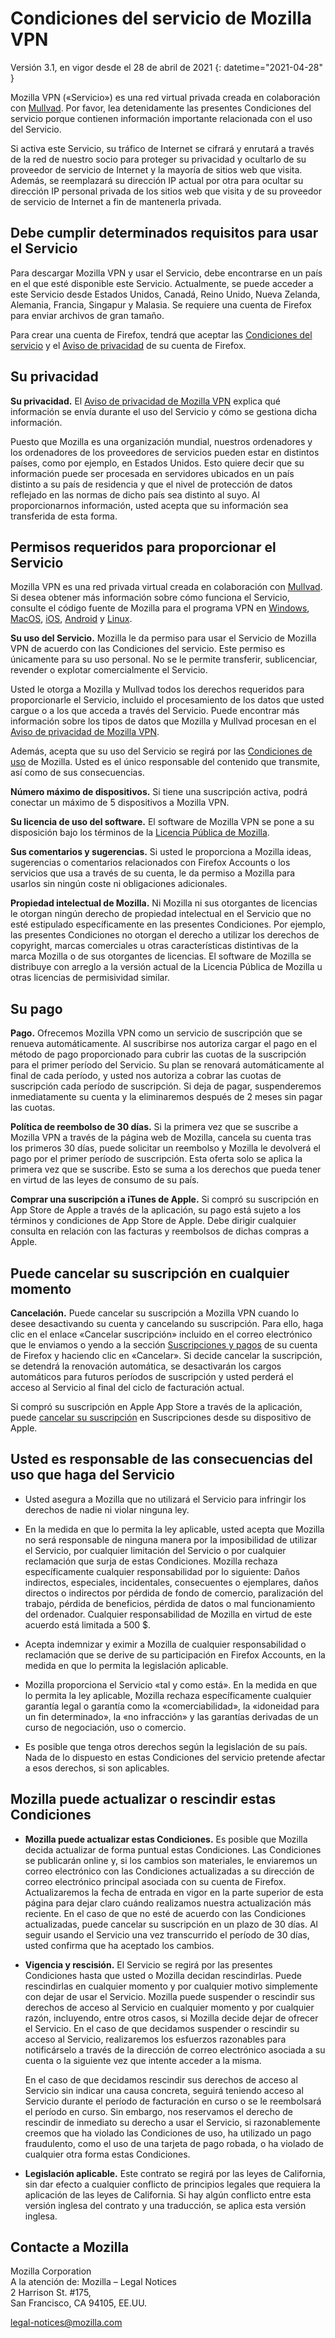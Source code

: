 # Condiciones del servicio de Mozilla VPN

Versión 3.1, en vigor desde el 28 de abril de 2021
{: datetime="2021-04-28" }

Mozilla VPN («Servicio») es una red virtual privada creada en colaboración con [Mullvad](https://mullvad.net). Por favor, lea detenidamente las presentes Condiciones del servicio porque contienen información importante relacionada con el uso del Servicio.

Si activa este Servicio, su tráfico de Internet se cifrará y enrutará a través de la red de nuestro socio para proteger su privacidad y ocultarlo de su proveedor de servicio de Internet y la mayoría de sitios web que visita. Además, se reemplazará su dirección IP actual por otra para ocultar su dirección IP personal privada de los sitios web que visita y de su proveedor de servicio de Internet a fin de mantenerla privada.

## Debe cumplir determinados requisitos para usar el Servicio

Para descargar Mozilla VPN y usar el Servicio, debe encontrarse en un país en el que esté disponible este Servicio. Actualmente, se puede acceder a este Servicio desde Estados Unidos, Canadá, Reino Unido, Nueva Zelanda, Alemania, Francia, Singapur y Malasia. Se requiere una cuenta de Firefox para enviar archivos de gran tamaño.

Para crear una cuenta de Firefox, tendrá que aceptar las [Condiciones del servicio](https://www.mozilla.org/about/legal/terms/services/) y el [Aviso de privacidad](https://www.mozilla.org/privacy/firefox/) de su cuenta de Firefox.

## Su privacidad

__Su privacidad.__ El [Aviso de privacidad de Mozilla VPN](https://www.mozilla.org/privacy/mozilla-vpn/) explica qué información se envía durante el uso del Servicio y cómo se gestiona dicha información.

Puesto que Mozilla es una organización mundial, nuestros ordenadores y los ordenadores de los proveedores de servicios pueden estar en distintos países, como por ejemplo, en Estados Unidos. Esto quiere decir que su información puede ser procesada en servidores ubicados en un país distinto a su país de residencia y que el nivel de protección de datos reflejado en las normas de dicho país sea distinto al suyo. Al proporcionarnos información, usted acepta que su información sea transferida de esta forma.

## Permisos requeridos para proporcionar el Servicio

Mozilla VPN es una red privada virtual creada en colaboración con [Mullvad](https://mullvad.net). Si desea obtener más información sobre cómo funciona el Servicio, consulte el código fuente de Mozilla para el programa VPN en [Windows](https://github.com/mozilla-services/guardian-vpn-windows), [MacOS](https://github.com/mozilla-mobile/mozilla-vpn-client/), [iOS](https://github.com/mozilla-mobile/guardian-vpn-ios), [Android](https://github.com/mozilla-mobile/guardian-vpn-android) y [Linux](https://github.com/mozilla-mobile/mozilla-vpn-client/).

__Su uso del Servicio.__ Mozilla le da permiso para usar el Servicio de Mozilla VPN de acuerdo con las Condiciones del servicio. Este permiso es únicamente para su uso personal. No se le permite transferir, sublicenciar, revender o explotar comercialmente el Servicio.

Usted le otorga a Mozilla y Mullvad todos los derechos requeridos para proporcionarle el Servicio, incluido el procesamiento de los datos que usted cargue o a los que acceda a través del Servicio. Puede encontrar más información sobre los tipos de datos que Mozilla y Mullvad procesan en el [Aviso de privacidad de Mozilla VPN](https://www.mozilla.org/privacy/mozilla-vpn/).

Además, acepta que su uso del Servicio se regirá por las [Condiciones de uso](https://www.mozilla.org/about/legal/acceptable-use/) de Mozilla. Usted es el único responsable del contenido que transmite, así como de sus consecuencias.

__Número máximo de dispositivos.__ Si tiene una suscripción activa, podrá conectar un máximo de 5 dispositivos a Mozilla VPN.

__Su licencia de uso del software.__ El software de Mozilla VPN se pone a su disposición bajo los términos de la [Licencia Pública de Mozilla](https://www.mozilla.org/en-US/MPL/).

__Sus comentarios y sugerencias.__ Si usted le proporciona a Mozilla ideas, sugerencias o comentarios relacionados con Firefox Accounts o los servicios que usa a través de su cuenta, le da permiso a Mozilla para usarlos sin ningún coste ni obligaciones adicionales.

__Propiedad intelectual de Mozilla.__ Ni Mozilla ni sus otorgantes de licencias le otorgan ningún derecho de propiedad intelectual en el Servicio que no esté estipulado específicamente en las presentes Condiciones. Por ejemplo, las presentes Condiciones no otorgan el derecho a utilizar los derechos de copyright, marcas comerciales u otras características distintivas de la marca Mozilla o de sus otorgantes de licencias. El software de Mozilla se distribuye con arreglo a la versión actual de la Licencia Pública de Mozilla u otras licencias de permisividad similar.

## Su pago

__Pago.__ Ofrecemos Mozilla VPN como un servicio de suscripción que se renueva automáticamente. Al suscribirse nos autoriza cargar el pago en el método de pago proporcionado para cubrir las cuotas de la suscripción para el primer período del Servicio. Su plan se renovará automáticamente al final de cada período, y usted nos autoriza a cobrar las cuotas de suscripción cada período de suscripción. Si deja de pagar, suspenderemos inmediatamente su cuenta y la eliminaremos después de 2 meses sin pagar las cuotas.

__Política de reembolso de 30 días.__ Si la primera vez que se suscribe a Mozilla VPN a través de la página web de Mozilla, cancela su cuenta tras los primeros 30 días, puede solicitar un reembolso y Mozilla le devolverá el pago por el primer período de suscripción. Esta oferta solo se aplica la primera vez que se suscribe. Esto se suma a los derechos que pueda tener en virtud de las leyes de consumo de su país.

__Comprar una suscripción a iTunes de Apple.__ Si compró su suscripción en App Store de Apple a través de la aplicación, su pago está sujeto a los términos y condiciones de App Store de Apple. Debe dirigir cualquier consulta en relación con las facturas y reembolsos de dichas compras a Apple.


## Puede cancelar su suscripción en cualquier momento

__Cancelación.__ Puede cancelar su suscripción a Mozilla VPN cuando lo desee desactivando su cuenta y cancelando su suscripción. Para ello, haga clic en el enlace «Cancelar suscripción» incluido en el correo electrónico que le enviamos o yendo a la sección [Suscripciones y pagos](https://subscriptions.firefox.com) de su cuenta de Firefox y haciendo clic en «Cancelar». Si decide cancelar la suscripción, se detendrá la renovación automática, se desactivarán los cargos automáticos para futuros períodos de suscripción y usted perderá el acceso al Servicio al final del ciclo de facturación actual.

Si compró su suscripción en Apple App Store a través de la aplicación, puede [cancelar su suscripción](https://support.apple.com/en-us/HT202039) en Suscripciones desde su dispositivo de Apple. 

## Usted es responsable de las consecuencias del uso que haga del Servicio

* Usted asegura a Mozilla que no utilizará el Servicio para infringir los derechos de nadie ni violar ninguna ley.

* En la medida en que lo permita la ley aplicable, usted acepta que Mozilla no será responsable de ninguna manera por la imposibilidad de utilizar el Servicio, por cualquier limitación del Servicio o por cualquier reclamación que surja de estas Condiciones. Mozilla rechaza específicamente cualquier responsabilidad por lo siguiente: Daños indirectos, especiales, incidentales, consecuentes o ejemplares, daños directos o indirectos por pérdida de fondo de comercio, paralización del trabajo, pérdida de beneficios, pérdida de datos o mal funcionamiento del ordenador. Cualquier responsabilidad de Mozilla en virtud de este acuerdo está limitada a 500 $.

* Acepta indemnizar y eximir a Mozilla de cualquier responsabilidad o reclamación que se derive de su participación en Firefox Accounts, en la medida en que lo permita la legislación aplicable.

* Mozilla proporciona el Servicio «tal y como está». En la medida en que lo permita la ley aplicable, Mozilla rechaza específicamente cualquier garantía legal o garantía como la «comerciabilidad», la «idoneidad para un fin determinado», la «no infracción» y las garantías derivadas de un curso de negociación, uso o comercio.

* Es posible que tenga otros derechos según la legislación de su país. Nada de lo dispuesto en estas Condiciones del servicio pretende afectar a esos derechos, si son aplicables.

## Mozilla puede actualizar o rescindir estas Condiciones

* __Mozilla puede actualizar estas Condiciones.__ Es posible que Mozilla decida actualizar de forma puntual estas Condiciones. Las Condiciones se publicarán online y, si los cambios son materiales, le enviaremos un correo electrónico con las Condiciones actualizadas a su dirección de correo electrónico principal asociada con su cuenta de Firefox. Actualizaremos la fecha de entrada en vigor en la parte superior de esta página para dejar claro cuándo realizamos nuestra actualización más reciente. En el caso de que no esté de acuerdo con las Condiciones actualizadas, puede cancelar su suscripción en un plazo de 30 días. Al seguir usando el Servicio una vez transcurrido el período de 30 días, usted confirma que ha aceptado los cambios.

* __Vigencia y rescisión.__ El Servicio se regirá por las presentes Condiciones hasta que usted o Mozilla decidan rescindirlas. Puede rescindirlas en cualquier momento y por cualquier motivo simplemente con dejar de usar el Servicio. Mozilla puede suspender o rescindir sus derechos de acceso al Servicio en cualquier momento y por cualquier razón, incluyendo, entre otros casos, si Mozilla decide dejar de ofrecer el Servicio. En el caso de que decidamos suspender o rescindir su acceso al Servicio, realizaremos los esfuerzos razonables para notificárselo a través de la dirección de correo electrónico asociada a su cuenta o la siguiente vez que intente acceder a la misma.

  En el caso de que decidamos rescindir sus derechos de acceso al Servicio sin indicar una causa concreta, seguirá teniendo acceso al Servicio durante el período de facturación en curso o se le reembolsará el período en curso. Sin embargo, nos reservamos el derecho de rescindir de inmediato su derecho a usar el Servicio, si razonablemente creemos que ha violado las Condiciones de uso, ha utilizado un pago fraudulento, como el uso de una tarjeta de pago robada, o ha violado de cualquier otra forma estas Condiciones.

* __Legislación aplicable.__ Este contrato se regirá por las leyes de California, sin dar efecto a cualquier conflicto de principios legales que requiera la aplicación de las leyes de California. Si hay algún conflicto entre esta versión inglesa del contrato y una traducción, se aplica esta versión inglesa.

## Contacte a Mozilla

Mozilla Corporation  
A la atención de: Mozilla – Legal Notices  
2 Harrison St. #175,  
San Francisco, CA 94105, EE.UU.  

legal-notices@mozilla.com
